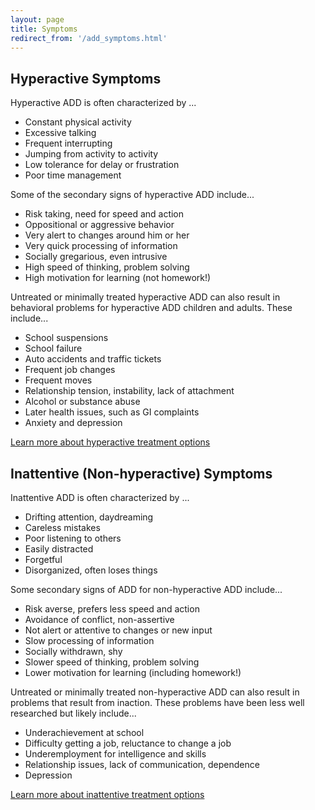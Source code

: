 ```yaml
---
layout: page
title: Symptoms
redirect_from: '/add_symptoms.html'
---
```


## Hyperactive Symptoms

Hyperactive ADD is often characterized by ...

* Constant physical activity
* Excessive talking
* Frequent interrupting
* Jumping from activity to activity
* Low tolerance for delay or frustration
* Poor time management

Some of the secondary signs of hyperactive ADD include...

* Risk taking, need for speed and action
* Oppositional or aggressive behavior
* Very alert to changes around him or her
* Very quick processing of information
* Socially gregarious, even intrusive
* High speed of thinking, problem solving
* High motivation for learning (not homework!)

Untreated or minimally treated hyperactive ADD can also result in behavioral problems for hyperactive ADD children and adults. These include...

* School suspensions
* School failure
* Auto accidents and traffic tickets
* Frequent job changes
* Frequent moves
* Relationship tension, instability, lack of attachment
* Alcohol or substance abuse
* Later health issues, such as GI complaints
* Anxiety and depression

[Learn more about hyperactive treatment options](/treatment)

## Inattentive (Non-hyperactive) Symptoms

Inattentive ADD is often characterized by ...

* Drifting attention, daydreaming
* Careless mistakes
* Poor listening to others
* Easily distracted
* Forgetful
* Disorganized, often loses things

Some secondary signs of ADD for non-hyperactive ADD include...

* Risk averse, prefers less speed and action
* Avoidance of conflict, non-assertive
* Not alert or attentive to changes or new input
* Slow processing of information
* Socially withdrawn, shy
* Slower speed of thinking, problem solving
* Lower motivation for learning (including homework!)

Untreated or minimally treated non-hyperactive ADD can also result in problems that result from inaction. These problems have been less well researched but likely include...

* Underachievement at school
* Difficulty getting a job, reluctance to change a job
* Underemployment for intelligence and skills
* Relationship issues, lack of communication, dependence
* Depression

[Learn more about inattentive treatment options](/treatment#inattentive-add)
